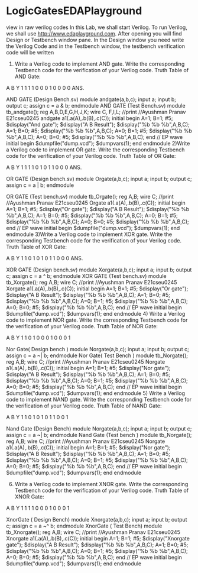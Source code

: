 # LogicGatesEDAPlayground
view in raw
verilog codes
In this Lab, we shall start Verilog. To run Verilog, we shall use http://www.edaplayground.com. After opening you will find Design or Testbench window pane. In the Design window you need write the Verilog Code and in the Testbench window, the testbench verification code will be written
1.	Write a Verilog code to implement AND gate. Write the corresponding Testbench code for the verification of your Verilog code.
Truth Table of AND Gate:

A	B	Y
1	1	1
1	0	0
0	1	0
0	0	0
ANS. 
 
 
 



 AND GATE (Design Bench.sv)
module andgate(a,b,c);
  input a;
  input b;
  output c;
  assign c = a & b;
endmodule
AND GATE (Test Bench.sv)
module tb_andgate();
  reg A,B,D,E,G,H,J,K;
  wire C, F,I,L;
//print
//Ayushman Pranav E21cseu0245
andgate a1(.a(A),.b(B),.c(C));
  initial begin
  A=1; B=1; #5;
    $display("And gate");
    $display("A B Result");
    $display("%b %b   %b",A,B,C);
  A=1; B=0; #5;
    $display("%b %b   %b",A,B,C);
  A=0; B=1; #5;
    $display("%b %b   %b",A,B,C);
  A=0; B=0; #5;
    $display("%b %b   %b",A,B,C);
  end 
// EP wave
  initial begin
    $dumpfile("dump.vcd");
  	$dumpvars(1);
  end
endmodule
  2)Write a Verilog code to implement OR gate. Write the corresponding Testbench code for the verification of your Verilog code.
Truth Table of OR Gate:

A	B	Y
1	1	1
1	0	1
0	1	1
0	0	0
ANS. 
 


 
 
 
OR GATE (Design bench.sv)
module Orgate(a,b,c);
  input a;
  input b;
  output c;
  assign c = a | b;
endmodule

OR GATE (Test bench.sv)
module tb_Orgate();
  reg A,B;
  wire C;
//print
//Ayushman Pranav E21cseu0245
Orgate a1(.a(A),.b(B),.c(C));
  initial begin
  A=1; B=1; #5;
    $display("Or gate");
    $display("A B Result");
    $display("%b %b   %b",A,B,C);
  A=1; B=0; #5;
    $display("%b %b   %b",A,B,C);
  A=0; B=1; #5;
    $display("%b %b   %b",A,B,C);
  A=0; B=0; #5;
    $display("%b %b   %b",A,B,C);
  end 
// EP wave
  initial begin
    $dumpfile("dump.vcd");
  	$dumpvars(1);
  end
endmodule
3)Write a Verilog code to implement XOR gate. Write the corresponding Testbench code for the verification of your Verilog code.
Truth Table of XOR Gate:

A	B	Y
1	1	0
1	0	1
0	1	1
0	0	0
ANS. 
 
 
 
XOR GATE (Design bench.sv)
module Xorgate(a,b,c);
  input a;
  input b;
  output c;
  assign c = a ^ b;
endmodule
XOR GATE (Test bench.sv)
module tb_Xorgate();
  reg A,B;
  wire C;
//print
//Ayushman Pranav E21cseu0245
Xorgate a1(.a(A),.b(B),.c(C));
  initial begin
  A=1; B=1; #5;
    $display("Or gate");
    $display("A B Result");
    $display("%b %b   %b",A,B,C);
  A=1; B=0; #5;
    $display("%b %b   %b",A,B,C);
  A=0; B=1; #5;
    $display("%b %b   %b",A,B,C);
  A=0; B=0; #5;
    $display("%b %b   %b",A,B,C);
  end 
// EP wave
  initial begin
    $dumpfile("dump.vcd");
  	$dumpvars(1);
  end
endmodule
4) Write a Verilog code to implement NOR gate. Write the corresponding Testbench code for the verification of your Verilog code.
Truth Table of NOR Gate:

A	B	Y
1	1	0
1	0	0
0	1	0
0	0	1
 
 
 
Nor Gate( Design bench )
module Norgate(a,b,c);
  input a;
  input b;
  output c;
  assign c = a ~| b;
endmodule
Nor Gate( Test Bench )
module tb_Norgate();
  reg A,B;
  wire C;
//print
//Ayushman Pranav E21cseu0245
Norgate a1(.a(A),.b(B),.c(C));
  initial begin
  A=1; B=1; #5;
    $display("Nor gate");
    $display("A B Result");
    $display("%b %b   %b",A,B,C);
  A=1; B=0; #5;
    $display("%b %b   %b",A,B,C);
  A=0; B=1; #5;
    $display("%b %b   %b",A,B,C);
  A=0; B=0; #5;
    $display("%b %b   %b",A,B,C);
  end 
// EP wave
  initial begin
    $dumpfile("dump.vcd");
  	$dumpvars(1);
  end
endmodule
5)	Write a Verilog code to implement NAND gate. Write the corresponding Testbench code for the verification of your Verilog code.
Truth Table of NAND Gate:

A	B	Y
1	1	0
1	0	1
0	1	1
0	0	1
 
 
 
Nand Gate (Design Bench)
module Norgate(a,b,c);
  input a;
  input b;
  output c;
  assign c = a ~| b;
endmodule
Nand Gate (Test bench )
module tb_Norgate();
  reg A,B;
  wire C;
//print
//Ayushman Pranav E21cseu0245
Norgate a1(.a(A),.b(B),.c(C));
  initial begin
  A=1; B=1; #5;
    $display("Nor gate");
    $display("A B Result");
    $display("%b %b   %b",A,B,C);
  A=1; B=0; #5;
    $display("%b %b   %b",A,B,C);
  A=0; B=1; #5;
    $display("%b %b   %b",A,B,C);
  A=0; B=0; #5;
    $display("%b %b   %b",A,B,C);
  end 
// EP wave
  initial begin
    $dumpfile("dump.vcd");
  	$dumpvars(1);
  end
endmodule
  
  
6)	Write a Verilog code to implement XNOR gate. Write the corresponding Testbench code for the verification of your Verilog code.
Truth Table of XNOR Gate:

A	B	Y
1	1	1
1	0	0
0	1	0
0	0	1
 
 
 
XnorGate ( Design Bench)
module Xnorgate(a,b,c);
  input a;
  input b;
  output c;
  assign c = a ~^ b;
endmodule
  XnorGate ( Test Bench)
module tb_Xnorgate();
  reg A,B;
  wire C;
//print
//Ayushman Pranav E21cseu0245
Xnorgate a1(.a(A),.b(B),.c(C));
  initial begin
  A=1; B=1; #5;
    $display("Xnorgate gate");
    $display("A B Result");
    $display("%b %b   %b",A,B,C);
  A=1; B=0; #5;
    $display("%b %b   %b",A,B,C);
  A=0; B=1; #5;
    $display("%b %b   %b",A,B,C);
  A=0; B=0; #5;
    $display("%b %b   %b",A,B,C);
  end 
// EP wave
  initial begin
    $dumpfile("dump.vcd");
  	$dumpvars(1);
  end
endmodule
